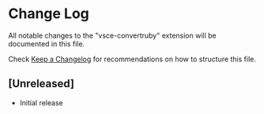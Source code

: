 # Change Log
All notable changes to the "vsce-convertruby" extension will be documented in this file.

Check [Keep a Changelog](http://keepachangelog.com/) for recommendations on how to structure this file.

## [Unreleased]
- Initial release